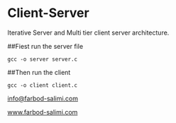# Client-Server
Iterative Server and Multi tier client server architecture.

##Fiest run the server file
```
gcc -o server server.c
```
##Then run the client
```
gcc -o client client.c
```

info@farbod-salimi.com

www.farbod-salimi.com
